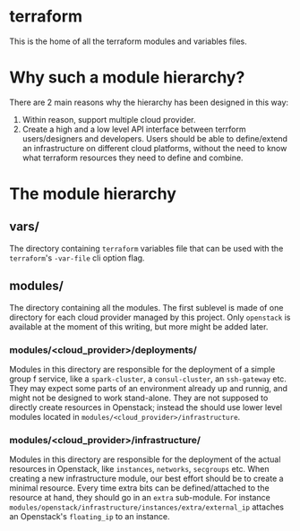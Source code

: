 # terraform
This is the home of all the terraform modules and variables files.

# Why such a module hierarchy?
There are 2 main reasons why the hierarchy has been designed in this way:
1. Within reason, support multiple cloud provider.
2. Create a high and a low level API interface between terrform
   users/designers and developers. Users should be able to define/extend an
   infrastructure on different cloud platforms, without the need to know what
   terraform resources they need to define and combine.

# The module hierarchy

## vars/
The directory containing `terraform` variables file that can be used with the
`terraform`'s `-var-file` cli option flag.

## modules/
The directory containing all the modules. The first sublevel is made of one
directory for each cloud provider managed by this project. Only `openstack` is
available at the moment of this writing, but more might be added later.

### modules/\<cloud\_provider\>/deployments/
Modules in this directory are responsible for the deployment of a simple group f
service, like a `spark-cluster`, a `consul-cluster`, an `ssh-gateway` etc. They
may expect some parts of an environment already up and runnig, and might not
be designed to work stand-alone. They are not supposed to directly create
resources in Openstack; instead the should use lower level modules located in
`modules/<cloud_provider>/infrastructure`.

### modules/\<cloud\_provider\>/infrastructure/
Modules in this directory are responsible for the deployment of the actual
resources in Openstack, like `instances`, `networks`, `secgroups` etc. When
creating a new infrastructure module, our best effort should be to create a
minimal resource. Every time extra bits can be defined/attached to the
resource at hand, they should go in an `extra` sub-module. For instance 
`modules/openstack/infrastructure/instances/extra/external_ip` attaches an
Openstack's `floating_ip` to an instance.
